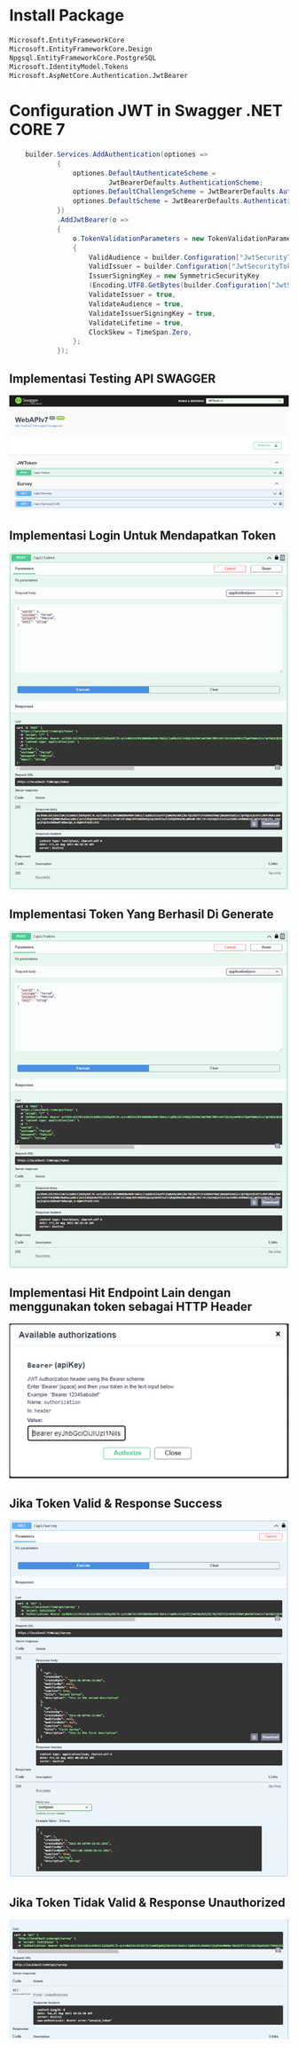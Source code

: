 # Install Package
```
Microsoft.EntityFrameworkCore
Microsoft.EntityFrameworkCore.Design
Npgsql.EntityFrameworkCore.PostgreSQL
Microsoft.IdentityModel.Tokens
Microsoft.AspNetCore.Authentication.JwtBearer
```

# Configuration JWT in Swagger .NET CORE 7
```c#
    builder.Services.AddAuthentication(optiones =>
            {
                optiones.DefaultAuthenticateScheme = 
                         JwtBearerDefaults.AuthenticationScheme;
                optiones.DefaultChallengeScheme = JwtBearerDefaults.AuthenticationScheme;
                optiones.DefaultScheme = JwtBearerDefaults.AuthenticationScheme;
            })
            .AddJwtBearer(o =>
            {
                o.TokenValidationParameters = new TokenValidationParameters
                {
                    ValidAudience = builder.Configuration["JwtSecurityToken:Audience"],
                    ValidIssuer = builder.Configuration["JwtSecurityToken:Issuer"],
                    IssuerSigningKey = new SymmetricSecurityKey
                    (Encoding.UTF8.GetBytes(builder.Configuration["JwtSecurityToken:Key"])),
                    ValidateIssuer = true,
                    ValidateAudience = true,
                    ValidateIssuerSigningKey = true,
                    ValidateLifetime = true,
                    ClockSkew = TimeSpan.Zero,
                };
            });
```

## Implementasi Testing API SWAGGER
<img src="contoh1.png">

## Implementasi Login Untuk Mendapatkan Token
<img src="contoh2.png">

## Implementasi Token Yang Berhasil Di Generate
<img src="contoh3.png">


## Implementasi Hit Endpoint Lain dengan menggunakan token sebagai HTTP Header
<img src="contoh4.png">

## Jika Token Valid & Response Success
<img src="contoh5.png">

## Jika Token Tidak Valid & Response Unauthorized
<img src="contoh6.png">
